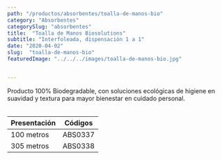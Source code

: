 ```yaml
---
path: "/productos/absorbentes/toalla-de-manos-bio"
category: "Absorbentes"
categorySlug: "absorbentes"
title:  "Toalla de Manos Biosolutions"
subtitle: "Interfoleada, dispensación 1 a 1"
date: "2020-04-02"
slug:  "toalla-de-manos-bio"
featuredImage: "../../../images/toalla-de-manos-bio.jpg"


---
```

Producto 100% Biodegradable, con soluciones ecológicas de higiene en suavidad y textura para mayor bienestar en cuidado personal.
<br> <br>
<table class="min-w-full md:min-w-0 divide-y-0 divide-gray-200">
          <thead class=" bg-white">
            <tr>
              <th scope="col" class="px-6 text-center text-xs font-medium text-blue-500 uppercase tracking-wider">
                Presentación
              </th>
              <th scope="col" class="px-6 py-3 text-center text-xs font-medium text-blue-500 uppercase tracking-wider">
                Códigos
              </th>
            </tr>
          </thead>
          <tbody>
            <tr class="bg-gray-400">
              <td class="px-6 py-4 whitespace-nowrap text-sm text-gray-700 text-center">
              100 metros
              </td>
              <td class="px-6 py-4 whitespace-nowrap text-sm text-gray-700 text-center">
              ABS0337
              </td>
            </tr>
            <tr class="bg-gray-200">
              <td class="px-6 py-4 whitespace-nowrap text-sm text-gray-700 text-center">
              305 metros
              </td>
              <td class="px-6 py-4 whitespace-nowrap text-sm text-gray-700 text-center">
              ABS0338
              </td>
            </tr>
          </tbody>
        </table>
